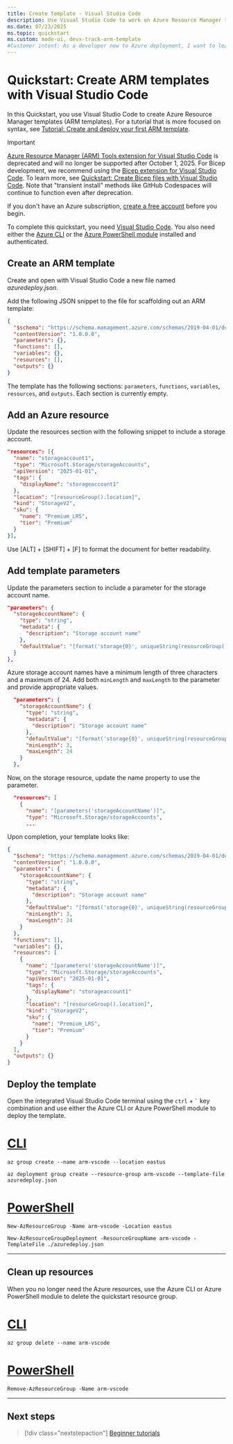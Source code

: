 ```yaml
---
title: Create template - Visual Studio Code
description: Use Visual Studio Code to work on Azure Resource Manager templates (ARM templates).
ms.date: 07/23/2025
ms.topic: quickstart
ms.custom: mode-ui, devx-track-arm-template
#Customer intent: As a developer new to Azure deployment, I want to learn how to use Visual Studio Code to create and edit Resource Manager templates, so I can use the templates to deploy Azure resources.
---
```


# Quickstart: Create ARM templates with Visual Studio Code

In this Quickstart, you use Visual Studio Code to create Azure Resource Manager templates (ARM templates). For a tutorial that is more focused on syntax, see [Tutorial: Create and deploy your first ARM template](./template-tutorial-create-first-template.md).

> [!IMPORTANT]
> [Azure Resource Manager (ARM) Tools extension for Visual Studio Code](https://marketplace.visualstudio.com/items?itemName=msazurermtools.azurerm-vscode-tools) is deprecated and will no longer be supported after October 1, 2025. For Bicep development, we recommend using the [Bicep extension for Visual Studio Code](https://marketplace.visualstudio.com/items?itemName=ms-azuretools.vscode-bicep). To learn more, see [Quickstart: Create Bicep files with Visual Studio Code](../bicep/quickstart-create-bicep-use-visual-studio-code.md). Note that "transient install" methods like GitHub Codespaces will continue to function even after deprecation.

If you don't have an Azure subscription, [create a free account](https://azure.microsoft.com/free/) before you begin.

To complete this quickstart, you need [Visual Studio Code](https://code.visualstudio.com/). You also need either the [Azure CLI](/cli/azure/) or the [Azure PowerShell module](/powershell/azure/new-azureps-module-az) installed and authenticated.

## Create an ARM template

Create and open with Visual Studio Code a new file named *azuredeploy.json*.

Add the following JSON snippet to the file for scaffolding out an ARM template:

```json
{
  "$schema": "https://schema.management.azure.com/schemas/2019-04-01/deploymentTemplate.json#",
  "contentVersion": "1.0.0.0",
  "parameters": {},
  "functions": [],
  "variables": {},
  "resources": [],
  "outputs": {}
}
```

The template has the following sections: `parameters`, `functions`, `variables`, `resources`, and `outputs`. Each section is currently empty.

## Add an Azure resource

Update the resources section with the following snippet to include a storage account.

```json
"resources": [{
  "name": "storageaccount1",
  "type": "Microsoft.Storage/storageAccounts",
  "apiVersion": "2025-01-01",
  "tags": {
    "displayName": "storageaccount1"
  },
  "location": "[resourceGroup().location]",
  "kind": "StorageV2",
  "sku": {
    "name": "Premium_LRS",
    "tier": "Premium"
  }
}],
```

Use [ALT] + [SHIFT] + [F] to format the document for better readability.

## Add template parameters

Update the parameters section to include a parameter for the storage account name. 

```json
"parameters": {
  "storageAccountName": {
    "type": "string",
    "metadata": {
      "description": "Storage account name"
    },
    "defaultValue": "[format('storage{0}', uniqueString(resourceGroup().id))]"
  }
},
```

Azure storage account names have a minimum length of three characters and a maximum of 24. Add both `minLength` and `maxLength` to the parameter and provide appropriate values.

```json
  "parameters": {
    "storageAccountName": {
      "type": "string",
      "metadata": {
        "description": "Storage account name"
      },
      "defaultValue": "[format('storage{0}', uniqueString(resourceGroup().id))]",
      "minLength": 3,
      "maxLength": 24
    }
  },
```

Now, on the storage resource, update the name property to use the parameter. 

```json
  "resources": [
    {
      "name": "[parameters('storageAccountName')]",
      "type": "Microsoft.Storage/storageAccounts",
      ...
```

Upon completion, your template looks like:

```json
{
  "$schema": "https://schema.management.azure.com/schemas/2019-04-01/deploymentTemplate.json#",
  "contentVersion": "1.0.0.0",
  "parameters": {
    "storageAccountName": {
      "type": "string",
      "metadata": {
        "description": "Storage account name"
      },
      "defaultValue": "[format('storage{0}', uniqueString(resourceGroup().id))]",
      "minLength": 3,
      "maxLength": 24
    }
  },
  "functions": [],
  "variables": {},
  "resources": [
    {
      "name": "[parameters('storageAccountName')]",
      "type": "Microsoft.Storage/storageAccounts",
      "apiVersion": "2025-01-01",
      "tags": {
        "displayName": "storageaccount1"
      },
      "location": "[resourceGroup().location]",
      "kind": "StorageV2",
      "sku": {
        "name": "Premium_LRS",
        "tier": "Premium"
      }
    }
  ],
  "outputs": {}
}
```

## Deploy the template

Open the integrated Visual Studio Code terminal using the `ctrl` + ```` ` ```` key combination and use either the Azure CLI or Azure PowerShell module to deploy the template.

# [CLI](#tab/CLI)

```azurecli
az group create --name arm-vscode --location eastus

az deployment group create --resource-group arm-vscode --template-file azuredeploy.json 
```

# [PowerShell](#tab/PowerShell)

```azurepowershell
New-AzResourceGroup -Name arm-vscode -Location eastus

New-AzResourceGroupDeployment -ResourceGroupName arm-vscode -TemplateFile ./azuredeploy.json 
```

---

## Clean up resources

When you no longer need the Azure resources, use the Azure CLI or Azure PowerShell module to delete the quickstart resource group.

# [CLI](#tab/CLI)

```azurecli
az group delete --name arm-vscode
```

# [PowerShell](#tab/PowerShell)

```azurepowershell
Remove-AzResourceGroup -Name arm-vscode
```

---

## Next steps

> [!div class="nextstepaction"]
> [Beginner tutorials](./template-tutorial-create-first-template.md)
